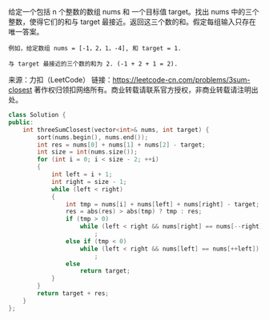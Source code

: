 给定一个包括 n 个整数的数组 nums 和 一个目标值 target。找出 nums 中的三个整数，使得它们的和与 target 最接近。返回这三个数的和。假定每组输入只存在唯一答案。

    例如，给定数组 nums = [-1，2，1，-4], 和 target = 1.
    
    与 target 最接近的三个数的和为 2. (-1 + 2 + 1 = 2).

来源：力扣（LeetCode）
链接：https://leetcode-cn.com/problems/3sum-closest
著作权归领扣网络所有。商业转载请联系官方授权，非商业转载请注明出处。

```c++
class Solution {
public:
    int threeSumClosest(vector<int>& nums, int target) {
        sort(nums.begin(), nums.end());
        int res = nums[0] + nums[1] + nums[2] - target;
        int size = int(nums.size());
        for (int i = 0; i < size - 2; ++i)
        {
            int left = i + 1;
            int right = size - 1;
            while (left < right)
            {
                int tmp = nums[i] + nums[left] + nums[right] - target;
                res = abs(res) > abs(tmp) ? tmp : res;
                if (tmp > 0)
                    while (left < right && nums[right] == nums[--right])
                        ;
                else if (tmp < 0)
                    while (left < right && nums[left] == nums[++left])
                        ;
                else
                    return target;
            }
        }
        return target + res;
    }
};
```
